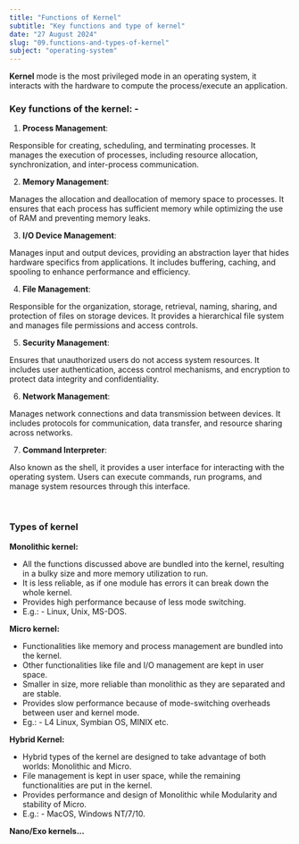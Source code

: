 ```yaml
---
title: "Functions of Kernel"
subtitle: "Key functions and type of kernel"
date: "27 August 2024"
slug: "09.functions-and-types-of-kernel"
subject: "operating-system"
---
```


**Kernel** mode is the most privileged mode in an operating system, it interacts with the hardware to compute the process/execute an application.

### Key functions of the kernel: -

1. **Process Management**:

Responsible for creating, scheduling, and terminating processes. It manages the execution of processes, including resource allocation, synchronization, and inter-process communication.

2. **Memory Management**:

Manages the allocation and deallocation of memory space to processes. It ensures that each process has sufficient memory while optimizing the use of RAM and preventing memory leaks.

3. **I/O Device Management**:

Manages input and output devices, providing an abstraction layer that hides hardware specifics from applications. It includes buffering, caching, and spooling to enhance performance and efficiency.

4. **File Management**:

Responsible for the organization, storage, retrieval, naming, sharing, and protection of files on storage devices. It provides a hierarchical file system and manages file permissions and access controls.

5. **Security Management**:

Ensures that unauthorized users do not access system resources. It includes user authentication, access control mechanisms, and encryption to protect data integrity and confidentiality.

6. **Network Management**:

Manages network connections and data transmission between devices. It includes protocols for communication, data transfer, and resource sharing across networks.

7. **Command Interpreter**:

Also known as the shell, it provides a user interface for interacting with the operating system. Users can execute commands, run programs, and manage system resources through this interface.

<br/>

### Types of kernel

**Monolithic kernel:**

- All the functions discussed above are bundled into the kernel, resulting in a bulky size and more memory utilization to run.
- It is less reliable, as if one module has errors it can break down the whole kernel.
- Provides high performance because of less mode switching.
- E.g.: - Linux, Unix, MS-DOS.

**Micro kernel:**

- Functionalities like memory and process management are bundled into the kernel.
- Other functionalities like file and I/O management are kept in user space.
- Smaller in size, more reliable than monolithic as they are separated and are stable.
- Provides slow performance because of mode-switching overheads between user and kernel mode.
- Eg.: - L4 Linux, Symbian OS, MINIX etc.

**Hybrid Kernel:**

- Hybrid types of the kernel are designed to take advantage of both worlds: Monolithic and Micro.
- File management is kept in user space, while the remaining functionalities are put in the kernel.
- Provides performance and design of Monolithic while Modularity and stability of Micro.
- E.g.: - MacOS, Windows NT/7/10.

**Nano/Exo kernels...**

